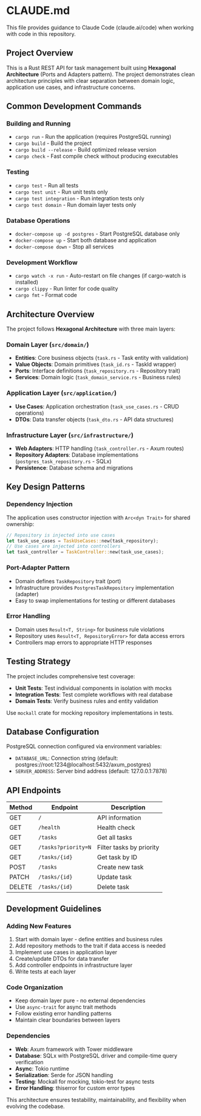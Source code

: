 # CLAUDE.md

This file provides guidance to Claude Code (claude.ai/code) when working with code in this repository.

## Project Overview

This is a Rust REST API for task management built using **Hexagonal Architecture** (Ports and Adapters pattern). The project demonstrates clean architecture principles with clear separation between domain logic, application use cases, and infrastructure concerns.

## Common Development Commands

### Building and Running
- `cargo run` - Run the application (requires PostgreSQL running)
- `cargo build` - Build the project
- `cargo build --release` - Build optimized release version
- `cargo check` - Fast compile check without producing executables

### Testing
- `cargo test` - Run all tests
- `cargo test unit` - Run unit tests only  
- `cargo test integration` - Run integration tests only
- `cargo test domain` - Run domain layer tests only

### Database Operations
- `docker-compose up -d postgres` - Start PostgreSQL database only
- `docker-compose up` - Start both database and application
- `docker-compose down` - Stop all services

### Development Workflow
- `cargo watch -x run` - Auto-restart on file changes (if cargo-watch is installed)
- `cargo clippy` - Run linter for code quality
- `cargo fmt` - Format code

## Architecture Overview

The project follows **Hexagonal Architecture** with three main layers:

### Domain Layer (`src/domain/`)
- **Entities**: Core business objects (`task.rs` - Task entity with validation)
- **Value Objects**: Domain primitives (`task_id.rs` - TaskId wrapper)
- **Ports**: Interface definitions (`task_repository.rs` - Repository trait)
- **Services**: Domain logic (`task_domain_service.rs` - Business rules)

### Application Layer (`src/application/`)
- **Use Cases**: Application orchestration (`task_use_cases.rs` - CRUD operations)
- **DTOs**: Data transfer objects (`task_dto.rs` - API data structures)

### Infrastructure Layer (`src/infrastructure/`)
- **Web Adapters**: HTTP handling (`task_controller.rs` - Axum routes)
- **Repository Adapters**: Database implementations (`postgres_task_repository.rs` - SQLx)
- **Persistence**: Database schema and migrations

## Key Design Patterns

### Dependency Injection
The application uses constructor injection with `Arc<dyn Trait>` for shared ownership:
```rust
// Repository is injected into use cases
let task_use_cases = TaskUseCases::new(task_repository);
// Use cases are injected into controllers  
let task_controller = TaskController::new(task_use_cases);
```

### Port-Adapter Pattern
- Domain defines `TaskRepository` trait (port)
- Infrastructure provides `PostgresTaskRepository` implementation (adapter)
- Easy to swap implementations for testing or different databases

### Error Handling
- Domain uses `Result<T, String>` for business rule violations
- Repository uses `Result<T, RepositoryError>` for data access errors
- Controllers map errors to appropriate HTTP responses

## Testing Strategy

The project includes comprehensive test coverage:
- **Unit Tests**: Test individual components in isolation with mocks
- **Integration Tests**: Test complete workflows with real database
- **Domain Tests**: Verify business rules and entity validation

Use `mockall` crate for mocking repository implementations in tests.

## Database Configuration

PostgreSQL connection configured via environment variables:
- `DATABASE_URL`: Connection string (default: postgres://root:1234@localhost:5432/axum_postgres)
- `SERVER_ADDRESS`: Server bind address (default: 127.0.0.1:7878)

## API Endpoints

| Method | Endpoint | Description |
|--------|----------|-------------|
| GET | `/` | API information |
| GET | `/health` | Health check |
| GET | `/tasks` | Get all tasks |
| GET | `/tasks?priority=N` | Filter tasks by priority |
| GET | `/tasks/{id}` | Get task by ID |
| POST | `/tasks` | Create new task |
| PATCH | `/tasks/{id}` | Update task |
| DELETE | `/tasks/{id}` | Delete task |

## Development Guidelines

### Adding New Features
1. Start with domain layer - define entities and business rules
2. Add repository methods to the trait if data access is needed
3. Implement use cases in application layer
4. Create/update DTOs for data transfer
5. Add controller endpoints in infrastructure layer
6. Write tests at each layer

### Code Organization
- Keep domain layer pure - no external dependencies
- Use `async-trait` for async trait methods
- Follow existing error handling patterns
- Maintain clear boundaries between layers

### Dependencies
- **Web**: Axum framework with Tower middleware
- **Database**: SQLx with PostgreSQL driver and compile-time query verification
- **Async**: Tokio runtime
- **Serialization**: Serde for JSON handling
- **Testing**: Mockall for mocking, tokio-test for async tests
- **Error Handling**: thiserror for custom error types

This architecture ensures testability, maintainability, and flexibility when evolving the codebase.